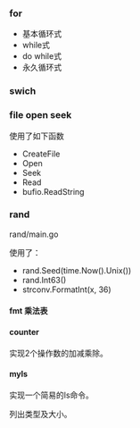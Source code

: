 

### for 

* 基本循环式
* while式
* do while式
* 永久循环式

### swich



### file open seek

使用了如下函数

* CreateFile
* Open
* Seek
* Read
* bufio.ReadString




### rand

rand/main.go

使用了：

* rand.Seed(time.Now().Unix())
* rand.Int63()
* strconv.FormatInt(x, 36)



#### fmt 乘法表



#### counter

实现2个操作数的加减乘除。



#### myls

实现一个简易的ls命令。

列出类型及大小。




